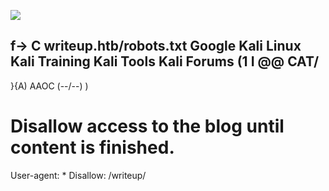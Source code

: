 ![](Maszyny/Linux/Writeup/Pasted%20image%2020210904211341.png)

f→ C
writeup.htb/robots.txt
Google Kali Linux
Kali Training
Kali Tools
Kali Forums
(1 I @@
CAT/
----
}{A)
AAOC
(--/--)
)
# Disallow access to the blog until content is finished.
User-agent: *
Disallow: /writeup/
